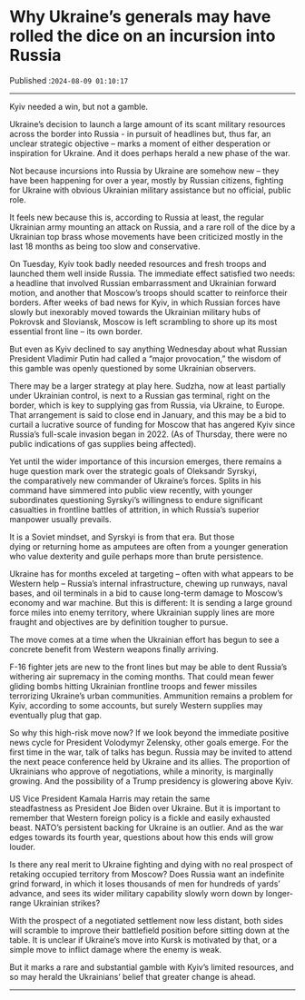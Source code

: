 # Why Ukraine’s generals may have rolled the dice on an incursion into Russia

Published :`2024-08-09 01:10:17`

---

Kyiv needed a win, but not a gamble.

Ukraine’s decision to launch a large amount of its scant military resources across the border into Russia - in pursuit of headlines but, thus far, an unclear strategic objective – marks a moment of either desperation or inspiration for Ukraine. And it does perhaps herald a new phase of the war.

Not because incursions into Russia by Ukraine are somehow new – they have been happening for over a year, mostly by Russian citizens, fighting for Ukraine with obvious Ukrainian military assistance but no official, public role.

It feels new because this is, according to Russia at least, the regular Ukrainian army mounting an attack on Russia, and a rare roll of the dice by a Ukrainian top brass whose movements have been criticized mostly in the last 18 months as being too slow and conservative.

On Tuesday, Kyiv took badly needed resources and fresh troops and launched them well inside Russia. The immediate effect satisfied two needs: a headline that involved Russian embarrassment and Ukrainian forward motion, and another that Moscow’s troops should scatter to reinforce their borders. After weeks of bad news for Kyiv, in which Russian forces have slowly but inexorably moved towards the Ukrainian military hubs of Pokrovsk and Sloviansk, Moscow is left scrambling to shore up its most essential front line – its own border.

But even as Kyiv declined to say anything Wednesday about what Russian President Vladimir Putin had called a “major provocation,” the wisdom of this gamble was openly questioned by some Ukrainian observers.

There may be a larger strategy at play here. Sudzha, now at least partially under Ukrainian control, is next to a Russian gas terminal, right on the border, which is key to supplying gas from Russia, via Ukraine, to Europe. That arrangement is said to close end in January, and this may be a bid to curtail a lucrative source of funding for Moscow that has angered Kyiv since Russia’s full-scale invasion began in 2022. (As of Thursday, there were no public indications of gas supplies being affected).

Yet until the wider importance of this incursion emerges, there remains a huge question mark over the strategic goals of Oleksandr Syrskyi, the comparatively new commander of Ukraine’s forces. Splits in his command have simmered into public view recently, with younger subordinates questioning Syrskyi’s willingness to endure significant casualties in frontline battles of attrition, in which Russia’s superior manpower usually prevails.

It is a Soviet mindset, and Syrskyi is from that era. But those dying or returning home as amputees are often from a younger generation who value dexterity and guile perhaps more than brute persistence.

Ukraine has for months exceled at targeting – often with what appears to be Western help – Russia’s internal infrastructure, chewing up runways, naval bases, and oil terminals in a bid to cause long-term damage to Moscow’s economy and war machine. But this is different: It is sending a large ground force miles into enemy territory, where Ukrainian supply lines are more fraught and objectives are by definition tougher to pursue.

The move comes at a time when the Ukrainian effort has begun to see a concrete benefit from Western weapons finally arriving.

F-16 fighter jets are new to the front lines but may be able to dent Russia’s withering air supremacy in the coming months. That could mean fewer gliding bombs hitting Ukrainian frontline troops and fewer missiles terrorizing Ukraine’s urban communities. Ammunition remains a problem for Kyiv, according to some accounts, but surely Western supplies may eventually plug that gap.

So why this high-risk move now? If we look beyond the immediate positive news cycle for President Volodymyr Zelensky, other goals emerge. For the first time in the war, talk of talks has begun. Russia may be invited to attend the next peace conference held by Ukraine and its allies. The proportion of Ukrainians who approve of negotiations, while a minority, is marginally growing. And the possibility of a Trump presidency is glowering above Kyiv.

US Vice President Kamala Harris may retain the same steadfastness as President Joe Biden over Ukraine. But it is important to remember that Western foreign policy is a fickle and easily exhausted beast. NATO’s persistent backing for Ukraine is an outlier. And as the war edges towards its fourth year, questions about how this ends will grow louder.

Is there any real merit to Ukraine fighting and dying with no real prospect of retaking occupied territory from Moscow? Does Russia want an indefinite grind forward, in which it loses thousands of men for hundreds of yards’ advance, and sees its wider military capability slowly worn down by longer-range Ukrainian strikes?

With the prospect of a negotiated settlement now less distant, both sides will scramble to improve their battlefield position before sitting down at the table. It is unclear if Ukraine’s move into Kursk is motivated by that, or a simple move to inflict damage where the enemy is weak.

But it marks a rare and substantial gamble with Kyiv’s limited resources, and so may herald the Ukrainians’ belief that greater change is ahead.

---

